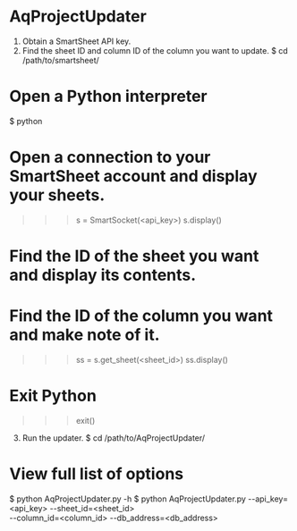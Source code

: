 AqProjectUpdater
================

1. Obtain a SmartSheet API key.
2. Find the sheet ID and column ID of the column you want to update.
$ cd /path/to/smartsheet/

# Open a Python interpreter
$ python
# Open a connection to your SmartSheet account and display your sheets.
>>> s = SmartSocket(<api_key>)
>>> s.display()

# Find the ID of the sheet you want and display its contents.
# Find the ID of the column you want and make note of it.
>>> ss = s.get_sheet(<sheet_id>)
>>> ss.display()
# Exit Python
>>> exit()

3. Run the updater.
$ cd /path/to/AqProjectUpdater/
# View full list of options
$ python AqProjectUpdater.py -h
$ python AqProjectUpdater.py --api_key=<api_key> --sheet_id=<sheet_id> \
--column_id=<column_id> --db_address=<db_address>